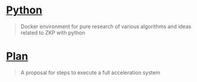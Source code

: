 # [Python](./python/)

> Docker environment for pure research of various algorithms and ideas related to ZKP with python

# [Plan](./Plan.md)

> A proposal for steps to execute a full acceleration system